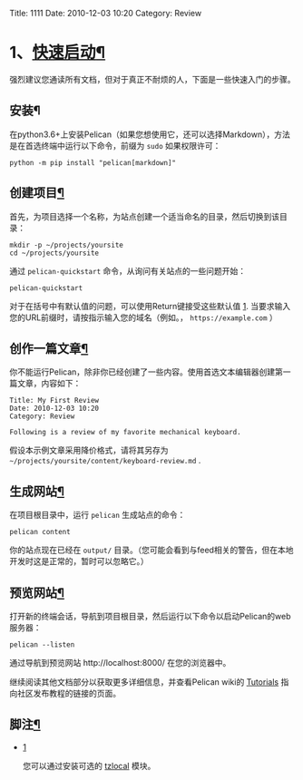 
Title: 1111
Date: 2010-12-03 10:20
Category: Review



# 1、[快速启动]()[¶](https://www.osgeo.cn/pelican/quickstart.html#quickstart)

强烈建议您通读所有文档，但对于真正不耐烦的人，下面是一些快速入门的步骤。

## 安装¶

在python3.6+上安装Pelican（如果您想使用它，还可以选择Markdown），方法是在首选终端中运行以下命令，前缀为 `sudo` 如果权限许可：



```
python -m pip install "pelican[markdown]"
```

## 创建项目[¶](https://www.osgeo.cn/pelican/quickstart.html#create-a-project)

首先，为项目选择一个名称，为站点创建一个适当命名的目录，然后切换到该目录：

```
mkdir -p ~/projects/yoursite
cd ~/projects/yoursite
```

通过 `pelican-quickstart` 命令，从询问有关站点的一些问题开始：

```
pelican-quickstart
```

对于在括号中有默认值的问题，可以使用Return键接受这些默认值 [1](https://www.osgeo.cn/pelican/quickstart.html#tzlocal-fn). 当要求输入您的URL前缀时，请按指示输入您的域名（例如。， `https://example.com` ）

## 创作一篇文章[¶](https://www.osgeo.cn/pelican/quickstart.html#create-an-article)

你不能运行Pelican，除非你已经创建了一些内容。使用首选文本编辑器创建第一篇文章，内容如下：

```
Title: My First Review
Date: 2010-12-03 10:20
Category: Review

Following is a review of my favorite mechanical keyboard.
```

假设本示例文章采用降价格式，请将其另存为 `~/projects/yoursite/content/keyboard-review.md` .

## 生成网站[¶](https://www.osgeo.cn/pelican/quickstart.html#generate-your-site)

在项目根目录中，运行 `pelican` 生成站点的命令：

```
pelican content
```

你的站点现在已经在 `output/` 目录。（您可能会看到与feed相关的警告，但在本地开发时这是正常的，暂时可以忽略它。）

## 预览网站[¶](https://www.osgeo.cn/pelican/quickstart.html#preview-your-site)

打开新的终端会话，导航到项目根目录，然后运行以下命令以启动Pelican的web服务器：

```
pelican --listen
```

通过导航到预览网站 http://localhost:8000/ 在您的浏览器中。

继续阅读其他文档部分以获取更多详细信息，并查看Pelican wiki的 [Tutorials](https://github.com/getpelican/pelican/wiki/Tutorials) 指向社区发布教程的链接的页面。

## 脚注[¶](https://www.osgeo.cn/pelican/quickstart.html#footnotes)

- [1](https://www.osgeo.cn/pelican/quickstart.html#id1)

  您可以通过安装可选的 [tzlocal](https://pypi.org/project/tzlocal/) 模块。
